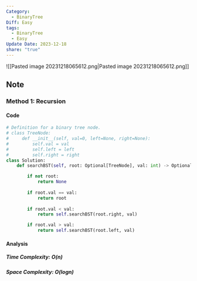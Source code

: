 ```yaml
---
Category:
  - BinaryTree
Diff: Easy
tags:
  - BinaryTree
  - Easy
Update Date: 2023-12-18
share: "true"
---
```


![[Pasted image 20231218065612.png|Pasted image 20231218065612.png]]
## Note

### Method 1: Recursion

#### Code
```python
# Definition for a binary tree node.
# class TreeNode:
#     def __init__(self, val=0, left=None, right=None):
#         self.val = val
#         self.left = left
#         self.right = right
class Solution:
    def searchBST(self, root: Optional[TreeNode], val: int) -> Optional[TreeNode]:

        if not root:
            return None
        
        if root.val == val:
            return root
            
        if root.val < val:
            return self.searchBST(root.right, val)

        if root.val > val:
            return self.searchBST(root.left, val)

```
#### Analysis
##### Time Complexity: $O(n)$
##### Space Complexity: $O(logn)$

